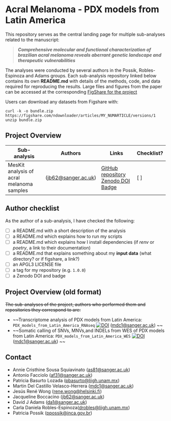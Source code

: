 # Acral Melanoma - PDX models from Latin America

This repository serves as the central landing page for multiple sub-analyses related to the manuscript:

> **_Comprehensive molecular and functional characterization of brazilian acral melanoma reveals aberrant genetic landscape and therapeutic vulnerabilities_**

The analyses were conducted by several authors in the Possik, Robles-Espinoza and Adams groups. Each sub-analysis repository linked below contains its own **README.md** with details of the methods, code, and data required for reproducing the results. Large files and figures from the paper can be accessed at the corresponding [FigShare for the project]()

Users can download any datasets from Figshare with: 
```
curl -k -o bundle.zip https://figshare.com/ndownloader/articles/MY_NUMARTICLE/versions/1
unzip bundle.zip
```

## Project Overview

| Sub-analysis | Authors | Links | Checklist? |
|--------------|---------|---------|--------|
| MesKit analysis of acral melanoma  samples | (<jb62@sanger.ac.uk>) | [GitHub repository](https://github.com/team113sanger/Acral_Melanoma_PDX_models_LatAm_MesKit) [Zenodo DOI Badge](#) | [ ] | 

## Author checklist
As the author of a sub-analysis, I have checked the following:
- [ ] a README.md with a short description of the analysis
- [ ] a README.md which explains how to run my scripts
- [ ] a README.md which explains how I install dependencies (if _renv_ or _poetry_, a link to their documentation)
- [ ] a README.md that explains something about my **input data** (what directory? or if figshare, a link?)
- [ ] an APGL3 LICENSE file
- [ ] a tag for my repository (e.g. `1.0.0`)
- [ ] a Zenodo DOI and badge

## Project Overview (old format)

~~The sub-analyses of the project, authors who performed them and repositories they correspond to are:~~  
- ~~Transcriptome analysis of PDX models from Latin America: `PDX_models_from_Latin_America_RNAseq` [![DOI](https://zenodo.org/badge/MYPAPER.svg)](https://doi.org/) (mdc1@sanger.ac.uk) ~~
- ~~Somatic calling of SNVs, MNVs,and INDELs from WES of PDX models from Latin America: `PDX_models_from_Latin_America_WES` [![DOI](https://zenodo.org/badge/MYPAPER.svg)](https://doi.org/) (mdc1@sanger.ac.uk) ~~

## Contact 
- Annie Cristhine Sousa Squiavinato (<as81@sanger.ac.uk>)
- Antonio Facciolo (<af31@sanger.ac.uk>)
- Patricia Basurto Lozada (<pbasurto@liigh.unam.mx>)
- Martin Del Castillo Velasco-Herrera (<mdc1@sanger.ac.uk>)
- Jesús René Wong (<rene.wong@helsinki.fi>)
- Jacqueline Boccacino (<jb62@sanger.ac.uk>)
- David J Adams (<da1@sanger.ac.uk>)
- Carla Daniela Robles-Espinoza(<drobles@liigh.unam.mx>)
- Patricia Possik (<ppossik@inca.gov.br>)
